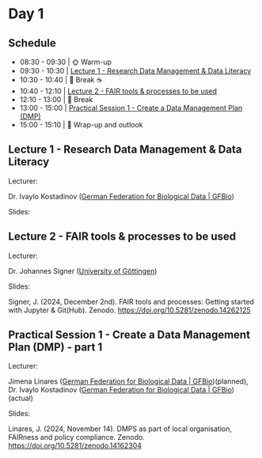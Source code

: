 # Day 1

## Schedule

* 08:30 - 09:30 | :sun_with_face: Warm-up
* 09:30 - 10:30 | [Lecture 1 - Research Data Management & Data Literacy](lecture1/lecture1.md)
* 10:30 - 10:40 | :tea: Break :coffee:
* 10:40 - 12:10 | [Lecture 2 - FAIR tools & processes to be used](lecture2/lecture2.md)
* 12:10 - 13:00 | :fork_and_knife: Break
* 13:00 - 15:00 | [Practical Session 1 - Create a Data Management Plan (DMP)](practical_session1/practical_session1.md)
* 15:00 - 15:10 | 📌 Wrap-up and outlook


## Lecture 1 - Research Data Management & Data Literacy

Lecturer: 

Dr. Ivaylo Kostadinov ([German Federation for Biological Data | GFBio](https://www.gfbio.org/))

Slides:



## Lecture 2 - FAIR tools & processes to be used

Lecturer: 

Dr. Johannes Signer ([University of Göttingen](https://www.uni-goettingen.de/))

Slides:

Signer, J. (2024, December 2nd). FAIR tools and processes: Getting started with Jupyter & Git(Hub). Zenodo. https://doi.org/10.5281/zenodo.14262125


## Practical Session 1 - Create a Data Management Plan (DMP) - part 1

Lecturer: 

Jimena Linares ([German Federation for Biological Data | GFBio](https://www.gfbio.org/))(planned),
Dr. Ivaylo Kostadinov ([German Federation for Biological Data | GFBio](https://www.gfbio.org/))(actual)

Slides:

Linares, J. (2024, November 14). DMPS as part of local organisation, FAIRness and policy compliance. Zenodo. https://doi.org/10.5281/zenodo.14162304



